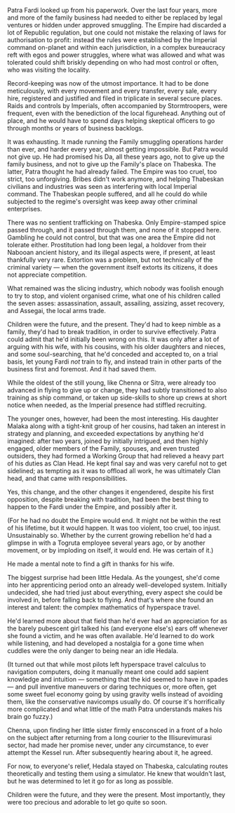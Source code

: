 Patra Fardi looked up from his paperwork. Over the last four years, more and
more of the family business had needed to either be replaced by legal ventures
or hidden under approved smuggling. The Empire had discarded a lot of Republic
regulation, but one could not mistake the relaxing of laws for authorisation to
profit: instead the rules were established by the Imperial command on-planet
and within each jurisdiction, in a complex bureaucracy reft with egos and power
struggles, where what was allowed and what was tolerated could shift briskly
depending on who had most control or often, who was visiting the locality.

Record-keeping was now of the utmost importance. It had to be done
meticulously, with every movement and every transfer, every sale, every hire,
registered and justified and filed in triplicate in several secure places.
Raids and controls by Imperials, often accompanied by Stormtroopers, were
frequent, even with the benediction of the local figurehead. Anything out of
place, and he would have to spend days helping skeptical officers to go through
months or years of business backlogs.

It was exhausting. It made running the Family smuggling operations harder than
ever, and harder every year, almost getting impossible. But Patra would not
give up. He had promised his Da, all these years ago, not to give up the family
business, and not to give up the Family's place on Thabeska. The latter, Patra
thought he had already failed. The Empire was too cruel, too strict, too
unforgiving. Bribes didn't work anymore, and helping Thabeskan civilians and
industries was seen as interfering with local Imperial command. The Thabeskan
people suffered, and all he could do while subjected to the regime's oversight
was keep away other criminal enterprises.

There was no sentient trafficking on Thabeska. Only Empire-stamped spice passed
through, and it passed through them, and none of it stopped here. Gambling he
could not control, but that was one area the Empire did not tolerate either.
Prostitution had long been legal, a holdover from their Nabooan ancient
history, and its illegal aspects were, if present, at least thankfully very
rare. Extortion was a problem, but not technically of the criminal variety —
when the government itself extorts its citizens, it does not appreciate
competition.

What remained was the slicing industry, which nobody was foolish enough to try
to stop, and violent organised crime, what one of his children called the seven
asses: assassination, assault, assailing, assizing, asset recovery, and
Assegai, the local arms trade.

Children were the future, and the present. They'd had to keep nimble as a
family, they'd had to break tradition, in order to survive effectively. Patra
could admit that he'd initially been wrong on this. It was only after a lot of
arguing with his wife, with his cousins, with his older daughters and nieces,
and some soul-searching, that he'd conceded and accepted to, on a trial basis,
let young Fardi _not_ train to fly, and instead train in other parts of the
business first and foremost. And it had saved them.

While the oldest of the still young, like Chenna or Sitra, were already too
advanced in flying to give up or change, they had subtly transitioned to also
training as ship command, or taken up side-skills to shore up crews at short
notice when needed, as the Imperial presence had stiffled recruiting.

The younger ones, however, had been the most interesting. His daughter Malaka
along with a tight-knit group of her cousins, had taken an interest in strategy
and planning, and exceeded expectations by anything he'd imagined: after two
years, joined by initially intrigued, and then highly engaged, older members of
the Family, spouses, and even trusted outsiders, they had formed a Working Group
that had relieved a heavy part of his duties as Clan Head. He kept final say and
was very careful not to get sidelined; as tempting as it was to offload all
work, he was ultimately Clan head, and that came with responsibilities.

Yes, this change, and the other changes it engendered, despite his first
opposition, despite breaking with tradition, had been the best thing to happen
to the Fardi under the Empire, and possibly after it.

(For he had no doubt the Empire would end. It might not be within the rest of
his lifetime, but it would happen. It was too violent, too cruel, too injust.
Unsustainably so. Whether by the current growing rebellion he'd had a glimpse
in with a Togruta employee several years ago, or by another movement, or by
imploding on itself, it would end. He was certain of it.)

He made a mental note to find a gift in thanks for his wife.

The biggest surprise had been little Hedala. As the youngest, she'd come into
her apprenticing period onto an already well-developed system. Initially
undecided, she had tried just about everything, every aspect she could be
involved in, before falling back to flying. And that's where she found an
interest and talent: the complex mathematics of hyperspace travel.

He'd learned more about that field than he'd ever had an appreciation for as the
barely pubescent girl talked his (and everyone else's) ears off whenever she
found a victim, and he was often available. He'd learned to do work while
listening, and had developed a nostalgia for a gone time when cuddles were the
only danger to being near an idle Hedala.

(It turned out that while most pilots left hyperspace travel calculus to
navigation computers, doing it manually meant one could add sapient knowledge
and intuition — something that the kid seemed to have in spades — and pull
inventive maneuvers or daring techniques or, more often, get some sweet fuel
economy going by using gravity wells instead of avoiding them, like the
conservative navicomps usually do. Of course it's horrifically more complicated
and what little of the math Patra understands makes his brain go fuzzy.)

Chenna, upon finding her little sister firmly ensconsced in a front of a holo on
the subject after returning from a long courier to the Illisurevimurasi sector,
had made her promise never, under any circumstance, to ever attempt the Kessel
run. After subsequently hearing about it, he agreed.

For now, to everyone's relief, Hedala stayed on Thabeska, calculating routes
theoretically and testing them using a simulator. He knew that wouldn't last,
but he was determined to let it go for as long as possible.

Children were the future, and they were the present. Most importantly, they were
too precious and adorable to let go quite so soon.
